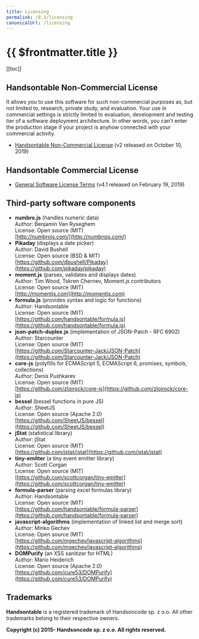```yaml
---
title: Licensing
permalink: /8.3/licensing
canonicalUrl: /licensing
---
```


# {{ $frontmatter.title }}

[[toc]]

## Handsontable Non-Commercial License

It allows you to use this software for such non-commercial purposes as, but not limited to, research, private study, and evaluation. Your use in commercial settings is strictly limited to evaluation, development and testing tier of a software deployment architecture. In other words, you can’t enter the production stage if your project is anyhow connected with your commercial activity.

* [Handsontable Non-Commercial License](https://handsontable.com/static/licenses/non-commercial/v2/handsontable-non-commercial-license.pdf) (v2 released on October 10, 2019)

## Handsontable Commercial License

* [General Software License Terms](https://handsontable.com/static/licenses/v4.1/handsontable-general-terms.pdf) (v4.1 released on February 19, 2019)

## Third-party software components

* **numbro.js** (handles numeric data)<br/>
    Author: Benjamin Van Ryseghem<br/>
    License: Open source (MIT)<br/>
    [http://numbrojs.com/](http://numbrojs.com/)
* **Pikaday** (displays a date picker)<br/>
    Author: David Bushell<br/>
    License: Open source (BSD & MIT)<br/>
    [https://github.com/dbushell/Pikaday](https://github.com/pikaday/pikaday)
* **moment.js** (parses, validates and displays dates)<br/>
    Author: Tim Wood, Tskren Chernev, Moment.js contributors<br/>
    License: Open source (MIT)<br/>
    [http://momentjs.com](http://momentjs.com)
* **formula.js** (provides syntax and logic for functions)<br/>
    Author: Handsontable<br/>
    License: Open source (MIT)<br/>
    [https://github.com/handsontable/formula.js](https://github.com/handsontable/formula.js)
* **json-patch-duplex.js** (implementation of JSON-Patch - RFC 6902)<br/>
    Author: Starcounter<br/>
    License: Open source (MIT)<br/>
    [https://github.com/Starcounter-Jack/JSON-Patch](https://github.com/Starcounter-Jack/JSON-Patch)
* **core-js** (polyfills for ECMAScript 5, ECMAScript 6, promises, symbols, collections)<br/>
    Author: Denis Pushkarev<br/>
    License: Open source (MIT)<br/>
    [https://github.com/zloirock/core-js](https://github.com/zloirock/core-js)
* **bessel** (bessel functions in pure JS)<br/>
    Author: SheetJS<br/>
    License: Open source (Apache 2.0)<br/>
    [https://github.com/SheetJS/bessel](https://github.com/SheetJS/bessel)
* **jStat** (statistical library)<br/>
    Author: jStat<br/>
    License: Open source (MIT)<br/>
    [https://github.com/jstat/jstat](https://github.com/jstat/jstat)
* **tiny-emitter** (a tiny event emitter library)<br/>
    Author: Scott Corgan<br/>
    License: Open source (MIT)<br/>
    [https://github.com/scottcorgan/tiny-emitter](https://github.com/scottcorgan/tiny-emitter)
* **formula-parser** (parsing excel formulas library)<br/>
    Author: Handsontable<br/>
    License: Open source (MIT)<br/>
    [https://github.com/handsontable/formula-parser](https://github.com/handsontable/formula-parser)
* **javascript-algorithms** (implementation of linked list and merge sort)<br/>
    Author: Minko Gechev<br/>
    License: Open source (MIT)<br/>
    [https://github.com/mgechev/javascript-algorithms](https://github.com/mgechev/javascript-algorithms)
* **DOMPurify** (an XSS sanitizer for HTML)<br/>
    Author: Mario Heiderich<br/>
    License: Open source (Apache 2.0)<br/>
    [https://github.com/cure53/DOMPurify](https://github.com/cure53/DOMPurify)

## Trademarks

**Handsontable** is a registered trademark of Handsoncode sp. z o.o.
All other trademarks belong to their respective owners.

**Copyright (c) 2015- Handsoncode sp. z o.o. All rights reserved.**
